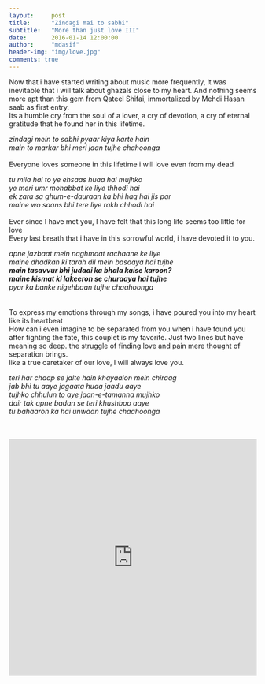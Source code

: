 ```yaml
---
layout:     post
title:      "Zindagi mai to sabhi"
subtitle:   "More than just love III"
date:       2016-01-14 12:00:00
author:     "mdasif"
header-img: "img/love.jpg"
comments: true
---
```


<p>
  Now that i have started writing about music more frequently, it was inevitable that i will talk about ghazals close to my heart. 
  And nothing seems more apt than this gem from Qateel Shifai, immortalized by Mehdi Hasan saab as first entry. <br/>
  Its a humble cry from the soul of a lover, a cry of devotion, a cry of eternal gratitude that he found her in this lifetime. 
</p>
<p>
<i>
zindagi mein to sabhi pyaar kiya karte hain<br/>
main to markar bhi meri jaan tujhe chahoonga<br/>
</i>
<br/>
Everyone loves someone in this lifetime 
i will love even from my dead
</p>

<p>
<i>
tu mila hai to ye ehsaas huaa hai mujhko<br/>
ye meri umr mohabbat ke liye thhodi hai<br/>
ek zara sa ghum-e-dauraan ka bhi haq hai jis par<br/>
maine wo saans bhi tere liye rakh chhodi hai<br/>
</i>
<br/>
Ever since I have met you, I have felt that this long life seems too little for love <br/>
Every last breath that i have in this sorrowful world, i have devoted it to you.
</p>

<p>
<i>
apne jazbaat mein naghmaat rachaane ke liye <br/>
maine dhadkan ki tarah dil mein basaaya hai tujhe<br/>
<b>main tasavvur bhi judaai ka bhala kaise karoon?<br/>
maine kismat ki lakeeron se churaaya hai tujhe<br/></b>
pyar ka banke nigehbaan tujhe chaahoonga<br/>
</i>
<br/>
<br/>
To express my emotions through my songs, i have poured you into my heart like its heartbeat<br/>
How can i even imagine to be separated from you when i have found you after fighting the fate, this couplet is my favorite. Just two lines but have meaning so deep. the struggle of finding love and pain mere thought of separation brings.<br/>
like a true caretaker of our love, I will always love you.  
</p>

<p>
<i>
teri har chaap se jalte hain khayaalon mein chiraag<br/>
jab bhi tu aaye jagaata huaa jaadu aaye<br/>
tujhko chhulun to aye jaan-e-tamanna mujhko<br/>
dair tak apne badan se teri khushboo aaye<br/>
tu bahaaron ka hai unwaan tujhe chaahoonga<br/>
</i>
<br/>
<br/>

</p>


<p/>
<iframe width="100%" height="480" src="https://www.youtube.com/embed/AfBS-8Fs5sI" frameborder="0" allowfullscreen></iframe>